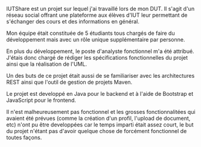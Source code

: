 IUTShare est un projet sur lequel j'ai travaillé lors de mon DUT. Il s'agit d'un réseau social offrant une plateforme aux élèves d'IUT leur permettant de s'échanger des cours et des informations en général.  

Mon équipe était constituée de 5 étudiants tous chargés de faire du développement mais avec un rôle unique supplémentaire par personne. 

En plus du développement, le poste d'analyste fonctionnel m'a été attribué. J'étais donc chargé de rédiger les spécifications fonctionnelles du projet ainsi que la réalisation de l'UML. 

Un des buts de ce projet était aussi de se familiariser avec les architectures REST ainsi que l'outil de gestion de projets Maven.

Le projet est developpé en Java pour le backend et à l'aide de Bootstrap et JavaScript pour le frontend.

Il n'est malheureusement pas fonctionnel et les grosses fonctionnalitées qui avaient été prévues (comme la création d'un profil, l'upload de document, etc) n'ont pu être developpées car le temps imparti était assez court, le but du projet n'étant pas d'avoir quelque chose de forcément fonctionnel de toutes façons. 
 
